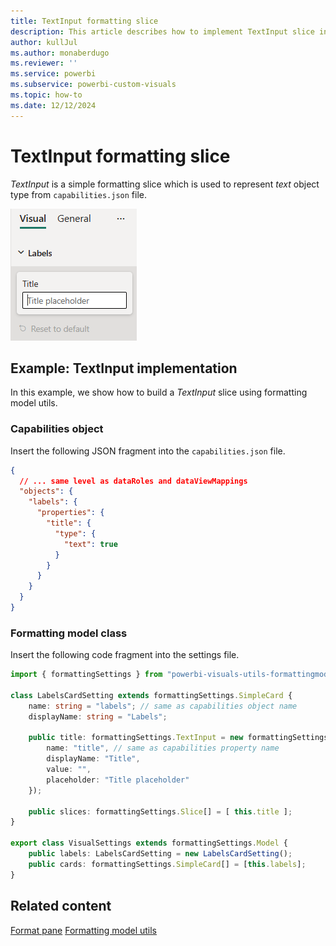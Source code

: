 ```yaml
---
title: TextInput formatting slice
description: This article describes how to implement TextInput slice in custom visuals using the formatting model utils
author: kullJul
ms.author: monaberdugo
ms.reviewer: ''
ms.service: powerbi
ms.subservice: powerbi-custom-visuals
ms.topic: how-to
ms.date: 12/12/2024
---
```


# TextInput formatting slice

*TextInput* is a simple formatting slice which is used to represent *text* object type from `capabilities.json` file.

![Screenshot of the TextInput slice](media/format-pane/text-input.png)

## Example: TextInput implementation

In this example, we show how to build a *TextInput* slice using formatting model utils.

### Capabilities object

Insert the following JSON fragment into the `capabilities.json` file.

```json
{
  // ... same level as dataRoles and dataViewMappings
  "objects": {
    "labels": {
      "properties": {
        "title": {
          "type": {
            "text": true
          }
        }
      }
    }
  }
}
```

### Formatting model class

Insert the following code fragment into the settings file.

```typescript
import { formattingSettings } from "powerbi-visuals-utils-formattingmodel";

class LabelsCardSetting extends formattingSettings.SimpleCard {
    name: string = "labels"; // same as capabilities object name
    displayName: string = "Labels";

    public title: formattingSettings.TextInput = new formattingSettings.TextInput({
        name: "title", // same as capabilities property name
        displayName: "Title",
        value: "",
        placeholder: "Title placeholder"
    });
    
    public slices: formattingSettings.Slice[] = [ this.title ];
}

export class VisualSettings extends formattingSettings.Model {
    public labels: LabelsCardSetting = new LabelsCardSetting();
    public cards: formattingSettings.SimpleCard[] = [this.labels];
}
```

## Related content

[Format pane](format-pane-general.md)
[Formatting model utils](utils-formatting-model.md)